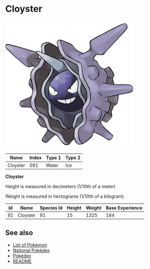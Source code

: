 # Cloyster


![Cloyster](images/091.png)

| **Name** | **Index** | **Type 1** | **Type 2** |
|----|----|----|----|
| Cloyster | 091 | Water | Ice  |

**Cloyster** 


Height is measured in decimeters (1/10th of a meter)

Weight is measured in hectograms (1/10th of a kilogram)

| **Id** | **Name** | **Species Id** | **Height** | **Weight** | **Base Experience** |
|--------|----------|----------------|------------|------------|---------------------|
| 91 | Cloyster | 91 | 15 | 1325 | 184 |


## See also

- [List of Pokémon](../pokemon.md)
- [National Pokédex](../national_pokedex.md)
- [Pokédex](../pokedex.md)
- [README](../README.md)
